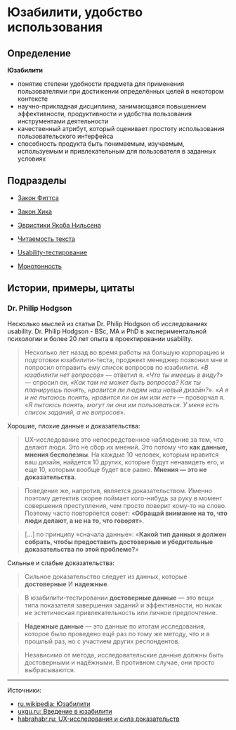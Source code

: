 # Юзабилити, удобство использования

## Определение

**Юзабилити**

- понятие степени удобности предмета для применения пользователями при достижении определённых целей в некотором контексте
- научно-прикладная дисциплина, занимающаяся повышением эффективности, продуктивности и удобства пользова­ния инструментами деятельности
- качественный атрибут, который оценивает простоту использования пользовательского интерфейса
- способность продукта быть понимаемым, изучаемым, используемым и привлекательным для пользователя в заданных условиях


## Подразделы

- [Закон Фиттса](usability/fitts-law.md)
- [Закон Хика](usability/hicks-law.md)
- [Эвристики Якоба Нильсена](usability/nielsen-rules.md)
- [Читаемость текста](usability/text-readability.md)
- [Usability-тестирование](usability/usability-testing.md)

- [Монотонность](usability/monotone-ui.md)


## Истории, примеры, цитаты

### Dr. Philip Hodgson

Несколько мыслей из статьи Dr. Philip Hodgson об исследованиях usability. Dr. Philip Hodgson - BSc, MA и PhD в экспериментальной психологии и более 20 лет опыта в проектировании usability.

> Несколько лет назад во время работы на большую корпорацию и подготовки юзабилити-теста, проджект менеджер позвонил мне и попросил отправить ему список вопросов по юзабилити.
> «*В юзабилити нет вопросов*» — ответил я.
> «*Что ты имеешь в виду?*» — спросил он, «*Как там не может быть вопросов? Как ты планируешь понять, нравится ли людям наш новый дизайн?*».
> «*А я и не пытаюсь понять, нравится ли он им или нет*» — проворчал я. «*Я пытаюсь понять, могут ли они им пользоваться. У меня есть список заданий, а не вопросов*».

Хорошие, плохие данные и доказательства:

> UX-исследование это непосредственное наблюдение за тем, что делают люди. Это не сбор их мнений. Это потому что **как данные, мнения бесполезны**. На каждые 10 человек, которым нравится ваш дизайн, найдется 10 других, которые будут ненавидеть его, и еще 10, которым вообще будет все равно. **Мнения — это не доказательства**.

> Поведение же, напротив, является доказательством. Именно поэтому детектив скорее поймает кого-нибудь за руку в момент совершения преступления, чем просто поверит кому-то на слово. Поэтому часто повторяется совет: «**Обращай внимание на то, что люди делают, а не на то, что говорят**». 

> [...] по принципу «сначала данные»: «**Какой тип данных я должен собрать, чтобы предоставить достоверные и убедительные доказательства по этой проблеме?**»

Сильные и слабые доказательства:

> Сильное доказательство следует из данных, которые **достоверные** И **надежные**.

> В юзабилити-тестировании **достоверные данные** — это вещи типа показателя завершения заданий и эффективности, но никак не эстетическая привлекательность или личное предпочтение.

> **Надежные данные** — это данные по итогам исследования, которое было проведено ещё раз по тому же методу, что и в прошлый раз, но с участием других респондентов.

> Независимо от метода, исследовательские данные должны быть достоверными и надёжными. В противном случае, они просто выбрасываются.


---

Источники:

- [ru.wikipedia: Юзабилити](https://ru.wikipedia.org/wiki/Юзабилити)
- [uxgu.ru: Введение в юзабилити](http://uxgu.ru/usability-101/)
- [habrahabr.ru: UX-исследования и сила доказательств](https://habrahabr.ru/post/347994/)
